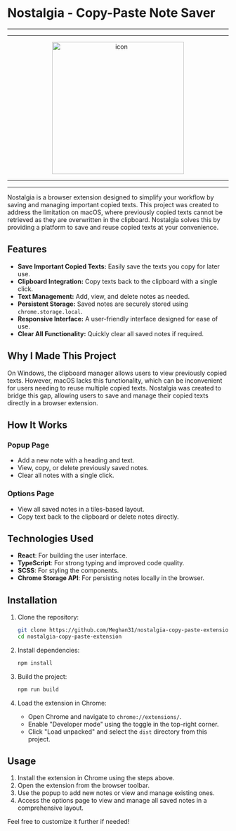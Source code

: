 # Nostalgia - Copy-Paste Note Saver

---
---

<div align="center">
  <img src="https://github.com/user-attachments/assets/e3cfd590-c757-42d8-b483-559227e2d623" alt="icon" width="300"/>
</div>

---
---

Nostalgia is a browser extension designed to simplify your workflow by saving and managing important copied texts. This project was created to address the limitation on macOS, where previously copied texts cannot be retrieved as they are overwritten in the clipboard. Nostalgia solves this by providing a platform to save and reuse copied texts at your convenience.

## Features

- **Save Important Copied Texts:** Easily save the texts you copy for later use.
- **Clipboard Integration:** Copy texts back to the clipboard with a single click.
- **Text Management:** Add, view, and delete notes as needed.
- **Persistent Storage:** Saved notes are securely stored using `chrome.storage.local`.
- **Responsive Interface:** A user-friendly interface designed for ease of use.
- **Clear All Functionality:** Quickly clear all saved notes if required.

## Why I Made This Project

On Windows, the clipboard manager allows users to view previously copied texts. However, macOS lacks this functionality, which can be inconvenient for users needing to reuse multiple copied texts. Nostalgia was created to bridge this gap, allowing users to save and manage their copied texts directly in a browser extension.

## How It Works

### Popup Page
- Add a new note with a heading and text.
- View, copy, or delete previously saved notes.
- Clear all notes with a single click.

### Options Page
- View all saved notes in a tiles-based layout.
- Copy text back to the clipboard or delete notes directly.

## Technologies Used

- **React**: For building the user interface.
- **TypeScript**: For strong typing and improved code quality.
- **SCSS**: For styling the components.
- **Chrome Storage API**: For persisting notes locally in the browser.

## Installation

1. Clone the repository:
   ```bash
   git clone https://github.com/Meghan31/nostalgia-copy-paste-extension.git
   cd nostalgia-copy-paste-extension
   ```

2. Install dependencies:
   ```bash
   npm install
   ```

3. Build the project:
   ```bash
   npm run build
   ```

4. Load the extension in Chrome:
   - Open Chrome and navigate to `chrome://extensions/`.
   - Enable "Developer mode" using the toggle in the top-right corner.
   - Click "Load unpacked" and select the `dist` directory from this project.

## Usage

1. Install the extension in Chrome using the steps above.
2. Open the extension from the browser toolbar.
3. Use the popup to add new notes or view and manage existing ones.
4. Access the options page to view and manage all saved notes in a comprehensive layout.


Feel free to customize it further if needed!
